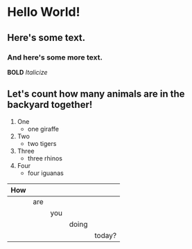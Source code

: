 # Hello World!

## Here's some text.

### And here's some more text.

**BOLD**
*Italicize*

## Let's count how many animals are in the backyard together!
1) One
    - one giraffe
2) Two
    - two tigers
3) Three
    - three rhinos
4) Four
    - four iguanas

| How |     |     |       |        |
|-----|-----|-----|-------|--------|
|     | are |     |       |        |
|     |     | you |       |        |
|     |     |     | doing |        |
|     |     |     |       | today? |